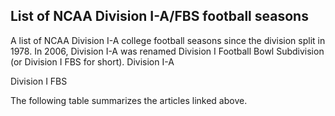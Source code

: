 ## List of NCAA Division I-A/FBS football seasons

A list of NCAA Division I-A college football seasons since the division split in 1978. In 2006, Division I-A was renamed Division I Football Bowl Subdivision (or Division I FBS for short).
Division I-A

Division I FBS

The following table summarizes the articles linked above.